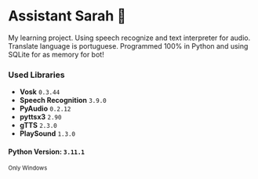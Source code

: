 # Assistant Sarah 🤩
My learning project. Using speech recognize and text interpreter for audio. Translate language is portuguese. Programmed 100% in Python and using SQLite for as memory for bot!

### Used Libraries
- **Vosk** ```0.3.44```
- **Speech Recognition** ```3.9.0```
- **PyAudio** ```0.2.12```
- **pyttsx3** ```2.90```
- **gTTS** ```2.3.0```
- **PlaySound** ```1.3.0```

#### Python Version: ```3.11.1```

<sub>Only Windows</sub>